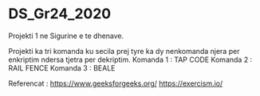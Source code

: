 # DS_Gr24_2020
Projekti 1 ne Sigurine e te dhenave.

Projekti ka tri komanda ku secila prej tyre ka dy nenkomanda njera per enkriptim ndersa tjetra per dekriptim.
Komanda 1 : TAP CODE 
Komanda 2 : RAIL FENCE
Komanda 3 : BEALE 





Referencat :  https://www.geeksforgeeks.org/
              https://exercism.io/
